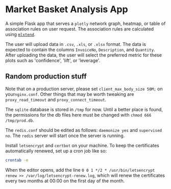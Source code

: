 # Market Basket Analysis App

A simple Flask app that serves a `plotly` network graph, heatmap, or table of association rules on user request. The association rules are calculated using [`mlxtend`](http://rasbt.github.io/mlxtend/).

The user will upload data in `.csv`, `.xls`, or `.xlsx` format. The data is expected to contain the columns `InvoiceNo`, `Description`, and `Quantity`. After uploading the data, the user will select the preferred metric for these plots such as 'confidence', 'lift', or 'leverage'.

## Random production stuff

Note that on a production server, please set `client_max_body_size 50M;` on your`nginx.conf`. Other things that may be worth tweaking are `proxy_read_timeout` and `proxy_connect_timeout`.

The `sqlite` database is stored in `/tmp` for now. Until a better place is found, the permissions for the db files here must be changed with `chmod 666 /tmp/prod.db`.

The `redis.conf` should be edited as follows: `daemonize yes` and `supervised no`. The `redis` server will start once the server is running.

Install `letsencrypt` and `certbot` on your machine. To keep the certificates automatically renewed, set up a cron job like so:

```bash
crontab -e
```

When the editor opens, add the line `0 0 1 */2 * /usr/bin/letsencrypt renew >> /var/log/letsencrypt-renew.log`, which will renew the certificates every two months at 00:00 on the first day of the month.

